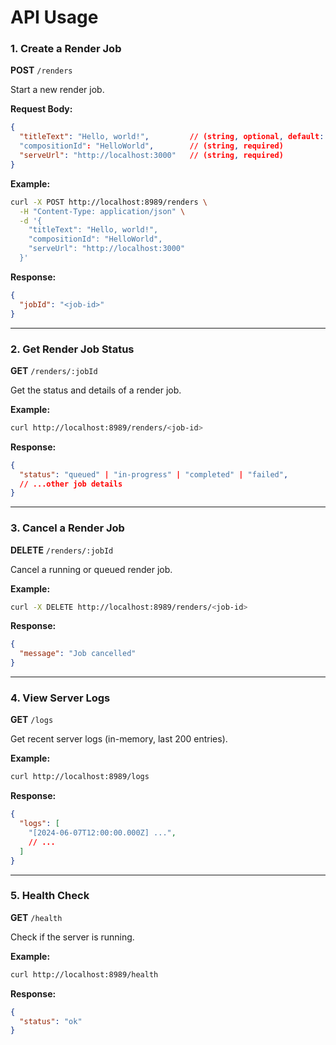 # API Usage

### 1. Create a Render Job

**POST** `/renders`

Start a new render job.

**Request Body:**
```json
{
  "titleText": "Hello, world!",         // (string, optional, default: "Hello, world!")
  "compositionId": "HelloWorld",        // (string, required)
  "serveUrl": "http://localhost:3000"   // (string, required)
}
```

**Example:**
```bash
curl -X POST http://localhost:8989/renders \
  -H "Content-Type: application/json" \
  -d '{
    "titleText": "Hello, world!",
    "compositionId": "HelloWorld",
    "serveUrl": "http://localhost:3000"
  }'
```

**Response:**
```json
{
  "jobId": "<job-id>"
}
```

---

### 2. Get Render Job Status

**GET** `/renders/:jobId`

Get the status and details of a render job.

**Example:**
```bash
curl http://localhost:8989/renders/<job-id>
```

**Response:**
```json
{
  "status": "queued" | "in-progress" | "completed" | "failed",
  // ...other job details
}
```

---

### 3. Cancel a Render Job

**DELETE** `/renders/:jobId`

Cancel a running or queued render job.

**Example:**
```bash
curl -X DELETE http://localhost:8989/renders/<job-id>
```

**Response:**
```json
{
  "message": "Job cancelled"
}
```

---

### 4. View Server Logs

**GET** `/logs`

Get recent server logs (in-memory, last 200 entries).

**Example:**
```bash
curl http://localhost:8989/logs
```

**Response:**
```json
{
  "logs": [
    "[2024-06-07T12:00:00.000Z] ...",
    // ...
  ]
}
```

---

### 5. Health Check

**GET** `/health`

Check if the server is running.

**Example:**
```bash
curl http://localhost:8989/health
```

**Response:**
```json
{
  "status": "ok"
}
```
